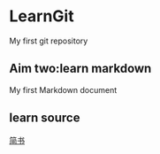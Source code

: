 # LearnGit
My first git repository

## Aim two:learn markdown 
My first Markdown document

## learn source
[简书](http://jianshu.com)